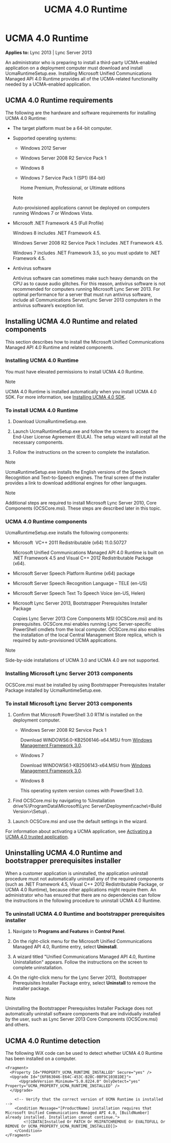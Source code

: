 ﻿---
title: UCMA 4.0 Runtime
TOCTitle: UCMA 4.0 Runtime
ms:assetid: 90679514-7bec-4a91-be50-f1020080a60a
ms:mtpsurl: https://msdn.microsoft.com/library/Dn466090(v=office.15)
ms:contentKeyID: 57103180
ms.date: 07/25/2014
mtps_version: v=office.15
---

# UCMA 4.0 Runtime


**Applies to:** Lync 2013 | Lync Server 2013

  

An administrator who is preparing to install a third-party UCMA-enabled application on a deployment computer must download and install UcmaRuntimeSetup.exe. Installing Microsoft Unified Communications Managed API 4.0 Runtime provides all of the UCMA-related functionality needed by a UCMA-enabled application.

## UCMA 4.0 Runtime requirements

The following are the hardware and software requirements for installing UCMA 4.0 Runtime:

- The target platform must be a 64-bit computer.

- Supported operating systems:
    
    - Windows 2012 Server
    
    - Windows Server 2008 R2 Service Pack 1
    
    - Windows 8
    
    - Windows 7 Service Pack 1 (SP1) (64-bit)
        
        Home Premium, Professional, or Ultimate editions
    

    > [!NOTE]
    > <P>Auto-provisioned applications cannot be deployed on computers running Windows 7 or Windows Vista.</P>



- Microsoft .NET Framework 4.5 (Full Profile)
    
    Windows 8 includes .NET Framework 4.5.
    
    Windows Server 2008 R2 Service Pack 1 includes .NET Framework 4.5.
    
    Windows 7 includes .NET Framework 3.5, so you must update to .NET Framework 4.5.

- Antivirus software
    
    Antivirus software can sometimes make such heavy demands on the CPU as to cause audio glitches. For this reason, antivirus software is not recommended for computers running Microsoft Lync Server 2013. For optimal performance for a server that must run antivirus software, include all Communications Server/Lync Server 2013 computers in the antivirus software’s exception list.

## Installing UCMA 4.0 Runtime and related components

This section describes how to install the Microsoft Unified Communications Managed API 4.0 Runtime and related components.

### Installing UCMA 4.0 Runtime

You must have elevated permissions to install UCMA 4.0 Runtime.


> [!NOTE]
> <P>UCMA 4.0 Runtime is installed automatically when you install UCMA 4.0 SDK. For more information, see <A href="installing-ucma-4-0-sdk.md">Installing UCMA 4.0 SDK</A>.</P>



### To install UCMA 4.0 Runtime

1.  Download UcmaRuntimeSetup.exe.

2.  Launch UcmaRuntimeSetup.exe and follow the screens to accept the End-User License Agreement (EULA). The setup wizard will install all the necessary components.

3.  Follow the instructions on the screen to complete the installation.


> [!NOTE]
> <P>UcmaRuntimeSetup.exe installs the English versions of the Speech Recognition and Text-to-Speech engines. The final screen of the installer provides a link to download additional engines for other languages.</P>




> [!NOTE]
> <P>Additional steps are required to install Microsoft Lync Server 2010, Core Components (OCSCore.msi). These steps are described later in this topic.</P>



### UCMA 4.0 Runtime components

UcmaRuntimeSetup.exe installs the following components:

- Microsoft  VC++ 2011 Redistributable (x64) 11.0.50727
    
    Microsoft Unified Communications Managed API 4.0 Runtime is built on .NET Framework 4.5 and Visual C++ 2012 Redistributable Package (x64).

- Microsoft Server Speech Platform Runtime (x64) package

- Microsoft Server Speech Recognition Language – TELE (en-US)

- Microsoft Server Speech Text To Speech Voice (en-US, Helen)

- Microsoft Lync Server 2013, Bootstrapper Prerequisites Installer Package
    
    Copies Lync Server 2013 Core Components MSI (OCSCore.msi) and its prerequisites. OCSCore.msi enables running Lync Server-specific PowerShell cmdlets from the local computer. OCSCore.msi also enables the installation of the local Central Management Store replica, which is required by auto-provisioned UCMA applications.


> [!NOTE]
> <P>Side-by-side installations of UCMA 3.0 and UCMA 4.0 are not supported.</P>



### Installing Microsoft Lync Server 2013 components

OCSCore.msi must be installed by using Bootstrapper Prerequisites Installer Package installed by UcmaRuntimeSetup.exe.

### To install Microsoft Lync Server 2013 components

1.  Confirm that Microsoft PowerShell 3.0 RTM is installed on the deployment computer.
    
    - Windows Server 2008 R2 Service Pack 1
        
        Download WINDOWS6.0-KB2506146-x64.MSU from [Windows Management Framework 3.0](http://www.microsoft.com/download/details.aspx?id=34595).
    
    - Windows 7
        
        Download WINDOWS6.1-KB2506143-x64.MSU from [Windows Management Framework 3.0](http://www.microsoft.com/download/details.aspx?id=34595).
    
    - Windows 8
        
        This operating system version comes with PowerShell 3.0.

2.  Find OCSCore.msi by navigating to %Installation drive%\\ProgramData\\Microsoft\\Lync Server\\Deployment\\cache\\\<Build Version\>\\Setup\\ .

3.  Launch OCSCore.msi and use the default settings in the wizard.

For information about activating a UCMA application, see [Activating a UCMA 4.0 trusted application](activating-a-ucma-4-0-trusted-application.md).

## Uninstalling UCMA 4.0 Runtime and bootstrapper prerequisites installer

When a customer application is uninstalled, the application uninstall procedure must not automatically uninstall any of the required components (such as .NET Framework 4.5, Visual C++ 2012 Redistributable Package, or UCMA 4.0 Runtime), because other applications might require them. An administrator who has ensured that there are no dependencies can follow the instructions in the following procedure to uninstall UCMA 4.0 Runtime.

### To uninstall UCMA 4.0 Runtime and bootstrapper prerequisites installer

1.  Navigate to **Programs and Features** in **Control Panel**.

2.  On the right-click menu for the Microsoft Unified Communications Managed API 4.0, Runtime entry, select **Uninstall**.

3.  A wizard titled "Unified Communications Managed API 4.0, Runtime Uninstallation" appears. Follow the instructions on the screen to complete uninstallation.

4.  On the right-click menu for the Lync Server 2013,  Bootstrapper Prerequisites Installer Package entry, select **Uninstall** to remove the installer package.


> [!NOTE]
> <P>Uninstalling the Bootstrapper Prerequisites Installer Package does not automatically uninstall software components that are individually installed by the user, such as Lync Server 2013 Core Components (OCSCore.msi) and others.</P>



## UCMA 4.0 Runtime detection

The following WiX code can be used to detect whether UCMA 4.0 Runtime has been installed on a computer.

    <Fragment>
      <Property Id="PROPERTY_UCMA_RUNTIME_INSTALLED" Secure="yes" />
      <Upgrade Id="{6F863046-E64C-453C-B28C-0BF9C10381DE}">
          <UpgradeVersion Minimum="5.0.8224.0" OnlyDetect="yes" Property="UCMA_PROPERTY_UCMA_RUNTIME_INSTALLED" />
      </Upgrade>
     
        <!-- Verify that the correct version of UCMA Runtime is installed -->
        <Condition Message="[ProductName] installation requires that Microsoft Unified Communications Managed API 4.0, [BuildNumber] already installed. Installation cannot continue.">
            <![CDATA[Installed Or PATCH Or MSIPATCHREMOVE Or EVALTOFULL Or REMOVE Or UCMA_PROPERTY_UCMA_RUNTIME_INSTALLED]]>
        </Condition>
    </Fragment>

